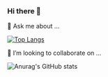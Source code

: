 ### Hi there 👋

💬 Ask me about ...

[![Top Langs](https://github-readme-stats.vercel.app/api/top-langs/?username=wellmonge)](https://github.com/anuraghazra/github-readme-stats)

👯 I’m looking to collaborate on ...

![Anurag's GitHub stats](https://github-readme-stats.vercel.app/api?username=wellmonge&show_icons=true&theme=cobalt)

<!--
**wellmonge/wellmonge** is a ✨ _special_ ✨ repository because its `README.md` (this file) appears on your GitHub profile.

Here are some ideas to get you started:

- 🔭 I’m currently working on ...
- 🌱 I’m currently learning ...
- 👯 I’m looking to collaborate on ...
- 🤔 I’m looking for help with ...
- 💬 Ask me about ...
- 📫 How to reach me: ...
- 😄 Pronouns: ...
- ⚡ Fun fact: ...
-->
